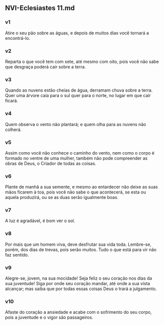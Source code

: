 ## NVI-Eclesiastes 11.md
### v1
 Atire o seu pão sobre as águas, e depois de muitos dias você tornará a encontrá-lo.
### v2
 Reparta o que você tem com sete, até mesmo com oito, pois você não sabe que desgraça poderá cair sobre a terra.
### v3
 Quando as nuvens estão cheias de água, derramam chuva sobre a terra. Quer uma árvore caia para o sul quer para o norte, no lugar em que cair ficará.
### v4
 Quem observa o vento não plantará; e quem olha para as nuvens não colherá.
### v5
 Assim como você não conhece o caminho do vento, nem como o corpo é formado no ventre de uma mulher, também não pode compreender as obras de Deus, o Criador de todas as coisas.
### v6
 Plante de manhã a sua semente, e mesmo ao entardecer não deixe as suas mãos ficarem à toa, pois você não sabe o que acontecerá, se esta ou aquela produzirá, ou se as duas serão igualmente boas.
### v7
 A luz é agradável, é bom ver o sol.
### v8
 Por mais que um homem viva, deve desfrutar sua vida toda. Lembre-se, porém, dos dias de trevas, pois serão muitos. Tudo o que está para vir não faz sentido.
### v9
 Alegre-se, jovem, na sua mocidade! Seja feliz o seu coração nos dias da sua juventude! Siga por onde seu coração mandar, até onde a sua vista alcançar; mas saiba que por todas essas coisas Deus o trará a julgamento.
### v10
 Afaste do coração a ansiedade e acabe com o sofrimento do seu corpo, pois a juventude e o vigor são passageiros.
